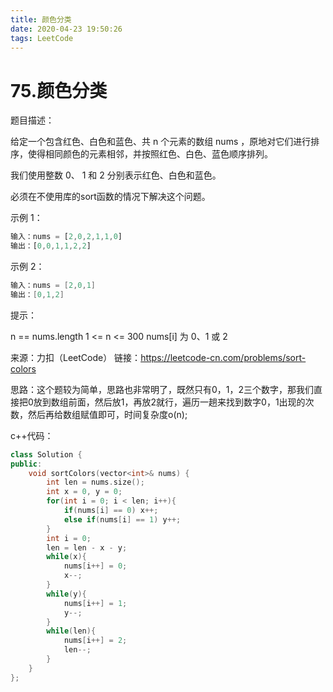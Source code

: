 ```yaml
---
title: 颜色分类
date: 2020-04-23 19:50:26
tags: LeetCode
---
```


# 75.颜色分类

题目描述：

给定一个包含红色、白色和蓝色、共 n 个元素的数组 nums ，原地对它们进行排序，使得相同颜色的元素相邻，并按照红色、白色、蓝色顺序排列。

我们使用整数 0、 1 和 2 分别表示红色、白色和蓝色。

必须在不使用库的sort函数的情况下解决这个问题。

 

示例 1：

```javascript
输入：nums = [2,0,2,1,1,0]
输出：[0,0,1,1,2,2]
```


示例 2：

```java
输入：nums = [2,0,1]
输出：[0,1,2]
```


提示：

n == nums.length
1 <= n <= 300
nums[i] 为 0、1 或 2

来源：力扣（LeetCode）
链接：https://leetcode-cn.com/problems/sort-colors

思路：这个题较为简单，思路也非常明了，既然只有0，1，2三个数字，那我们直接把0放到数组前面，然后放1，再放2就行，遍历一趟来找到数字0，1出现的次数，然后再给数组赋值即可，时间复杂度o(n);

c++代码：

```c++
class Solution {
public:
    void sortColors(vector<int>& nums) {
        int len = nums.size();
        int x = 0, y = 0;
        for(int i = 0; i < len; i++){
            if(nums[i] == 0) x++;
            else if(nums[i] == 1) y++;
        }
        int i = 0;
        len = len - x - y;
        while(x){
            nums[i++] = 0;
            x--;
        }
        while(y){
            nums[i++] = 1;
            y--;
        }
        while(len){
            nums[i++] = 2;
            len--;
        }
    }
};
```

